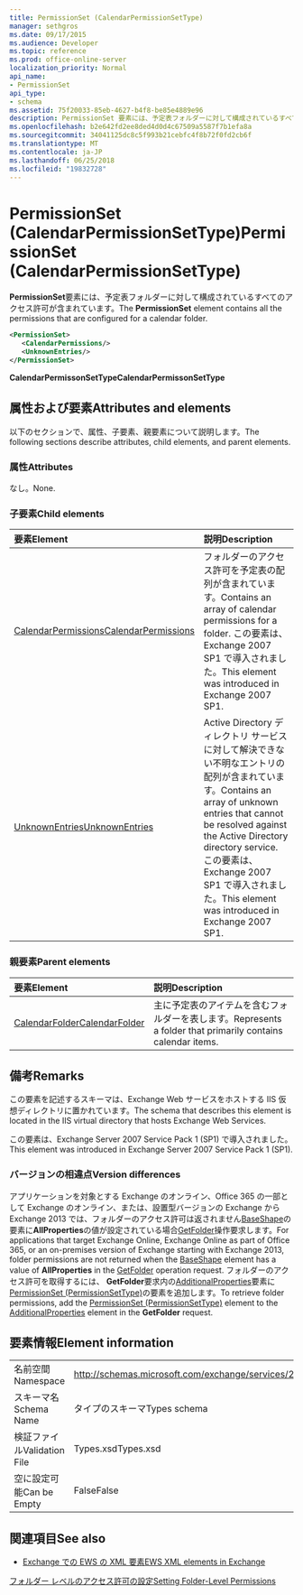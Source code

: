 ```yaml
---
title: PermissionSet (CalendarPermissionSetType)
manager: sethgros
ms.date: 09/17/2015
ms.audience: Developer
ms.topic: reference
ms.prod: office-online-server
localization_priority: Normal
api_name:
- PermissionSet
api_type:
- schema
ms.assetid: 75f20033-85eb-4627-b4f8-be85e4889e96
description: PermissionSet 要素には、予定表フォルダーに対して構成されているすべてのアクセス許可が含まれています。
ms.openlocfilehash: b2e642fd2ee8ded4d0d4c67509a5587f7b1efa8a
ms.sourcegitcommit: 34041125dc8c5f993b21cebfc4f8b72f0fd2cb6f
ms.translationtype: MT
ms.contentlocale: ja-JP
ms.lasthandoff: 06/25/2018
ms.locfileid: "19832728"
---
```

# <a name="permissionset-calendarpermissionsettype"></a><span data-ttu-id="7e2d7-103">PermissionSet (CalendarPermissionSetType)</span><span class="sxs-lookup"><span data-stu-id="7e2d7-103">PermissionSet (CalendarPermissionSetType)</span></span>

<span data-ttu-id="7e2d7-104">**PermissionSet**要素には、予定表フォルダーに対して構成されているすべてのアクセス許可が含まれています。</span><span class="sxs-lookup"><span data-stu-id="7e2d7-104">The **PermissionSet** element contains all the permissions that are configured for a calendar folder.</span></span> 
  
```XML
<PermissionSet>
   <CalendarPermissions/>
   <UnknownEntries/>
</PermissionSet>
```

 <span data-ttu-id="7e2d7-105">**CalendarPermissonSetType**</span><span class="sxs-lookup"><span data-stu-id="7e2d7-105">**CalendarPermissonSetType**</span></span>
## <a name="attributes-and-elements"></a><span data-ttu-id="7e2d7-106">属性および要素</span><span class="sxs-lookup"><span data-stu-id="7e2d7-106">Attributes and elements</span></span>

<span data-ttu-id="7e2d7-107">以下のセクションで、属性、子要素、親要素について説明します。</span><span class="sxs-lookup"><span data-stu-id="7e2d7-107">The following sections describe attributes, child elements, and parent elements.</span></span>
  
### <a name="attributes"></a><span data-ttu-id="7e2d7-108">属性</span><span class="sxs-lookup"><span data-stu-id="7e2d7-108">Attributes</span></span>

<span data-ttu-id="7e2d7-109">なし。</span><span class="sxs-lookup"><span data-stu-id="7e2d7-109">None.</span></span>
  
### <a name="child-elements"></a><span data-ttu-id="7e2d7-110">子要素</span><span class="sxs-lookup"><span data-stu-id="7e2d7-110">Child elements</span></span>

|<span data-ttu-id="7e2d7-111">**要素**</span><span class="sxs-lookup"><span data-stu-id="7e2d7-111">**Element**</span></span>|<span data-ttu-id="7e2d7-112">**説明**</span><span class="sxs-lookup"><span data-stu-id="7e2d7-112">**Description**</span></span>|
|:-----|:-----|
|[<span data-ttu-id="7e2d7-113">CalendarPermissions</span><span class="sxs-lookup"><span data-stu-id="7e2d7-113">CalendarPermissions</span></span>](calendarpermissions.md) <br/> |<span data-ttu-id="7e2d7-114">フォルダーのアクセス許可を予定表の配列が含まれています。</span><span class="sxs-lookup"><span data-stu-id="7e2d7-114">Contains an array of calendar permissions for a folder.</span></span> <span data-ttu-id="7e2d7-115">この要素は、Exchange 2007 SP1 で導入されました。</span><span class="sxs-lookup"><span data-stu-id="7e2d7-115">This element was introduced in Exchange 2007 SP1.</span></span>  <br/> |
|[<span data-ttu-id="7e2d7-116">UnknownEntries</span><span class="sxs-lookup"><span data-stu-id="7e2d7-116">UnknownEntries</span></span>](unknownentries.md) <br/> |<span data-ttu-id="7e2d7-117">Active Directory ディレクトリ サービスに対して解決できない不明なエントリの配列が含まれています。</span><span class="sxs-lookup"><span data-stu-id="7e2d7-117">Contains an array of unknown entries that cannot be resolved against the Active Directory directory service.</span></span> <span data-ttu-id="7e2d7-118">この要素は、Exchange 2007 SP1 で導入されました。</span><span class="sxs-lookup"><span data-stu-id="7e2d7-118">This element was introduced in Exchange 2007 SP1.</span></span>  <br/> |
   
### <a name="parent-elements"></a><span data-ttu-id="7e2d7-119">親要素</span><span class="sxs-lookup"><span data-stu-id="7e2d7-119">Parent elements</span></span>

|<span data-ttu-id="7e2d7-120">**要素**</span><span class="sxs-lookup"><span data-stu-id="7e2d7-120">**Element**</span></span>|<span data-ttu-id="7e2d7-121">**説明**</span><span class="sxs-lookup"><span data-stu-id="7e2d7-121">**Description**</span></span>|
|:-----|:-----|
|[<span data-ttu-id="7e2d7-122">CalendarFolder</span><span class="sxs-lookup"><span data-stu-id="7e2d7-122">CalendarFolder</span></span>](calendarfolder.md) <br/> |<span data-ttu-id="7e2d7-123">主に予定表のアイテムを含むフォルダーを表します。</span><span class="sxs-lookup"><span data-stu-id="7e2d7-123">Represents a folder that primarily contains calendar items.</span></span>  <br/> |
   
## <a name="remarks"></a><span data-ttu-id="7e2d7-124">備考</span><span class="sxs-lookup"><span data-stu-id="7e2d7-124">Remarks</span></span>

<span data-ttu-id="7e2d7-125">この要素を記述するスキーマは、Exchange Web サービスをホストする IIS 仮想ディレクトリに置かれています。</span><span class="sxs-lookup"><span data-stu-id="7e2d7-125">The schema that describes this element is located in the IIS virtual directory that hosts Exchange Web Services.</span></span>
  
<span data-ttu-id="7e2d7-126">この要素は、Exchange Server 2007 Service Pack 1 (SP1) で導入されました。</span><span class="sxs-lookup"><span data-stu-id="7e2d7-126">This element was introduced in Exchange Server 2007 Service Pack 1 (SP1).</span></span>
  
### <a name="version-differences"></a><span data-ttu-id="7e2d7-127">バージョンの相違点</span><span class="sxs-lookup"><span data-stu-id="7e2d7-127">Version differences</span></span>

<span data-ttu-id="7e2d7-128">アプリケーションを対象とする Exchange のオンライン、Office 365 の一部として Exchange のオンライン、または、設置型バージョンの Exchange から Exchange 2013 では、フォルダーのアクセス許可は返されません[BaseShape](baseshape.md)の要素に**AllProperties**の値が設定されている場合[GetFolder](getfolder-operation.md)操作要求します。</span><span class="sxs-lookup"><span data-stu-id="7e2d7-128">For applications that target Exchange Online, Exchange Online as part of Office 365, or an on-premises version of Exchange starting with Exchange 2013, folder permissions are not returned when the [BaseShape](baseshape.md) element has a value of **AllProperties** in the [GetFolder](getfolder-operation.md) operation request.</span></span> <span data-ttu-id="7e2d7-129">フォルダーのアクセス許可を取得するには、 **GetFolder**要求内の[AdditionalProperties](additionalproperties.md)要素に[PermissionSet (PermissionSetType)](permissionset-permissionsettype.md)の要素を追加します。</span><span class="sxs-lookup"><span data-stu-id="7e2d7-129">To retrieve folder permissions, add the [PermissionSet (PermissionSetType)](permissionset-permissionsettype.md) element to the [AdditionalProperties](additionalproperties.md) element in the **GetFolder** request.</span></span> 
  
## <a name="element-information"></a><span data-ttu-id="7e2d7-130">要素情報</span><span class="sxs-lookup"><span data-stu-id="7e2d7-130">Element information</span></span>

|||
|:-----|:-----|
|<span data-ttu-id="7e2d7-131">名前空間</span><span class="sxs-lookup"><span data-stu-id="7e2d7-131">Namespace</span></span>  <br/> |http://schemas.microsoft.com/exchange/services/2006/types  <br/> |
|<span data-ttu-id="7e2d7-132">スキーマ名</span><span class="sxs-lookup"><span data-stu-id="7e2d7-132">Schema Name</span></span>  <br/> |<span data-ttu-id="7e2d7-133">タイプのスキーマ</span><span class="sxs-lookup"><span data-stu-id="7e2d7-133">Types schema</span></span>  <br/> |
|<span data-ttu-id="7e2d7-134">検証ファイル</span><span class="sxs-lookup"><span data-stu-id="7e2d7-134">Validation File</span></span>  <br/> |<span data-ttu-id="7e2d7-135">Types.xsd</span><span class="sxs-lookup"><span data-stu-id="7e2d7-135">Types.xsd</span></span>  <br/> |
|<span data-ttu-id="7e2d7-136">空に設定可能</span><span class="sxs-lookup"><span data-stu-id="7e2d7-136">Can be Empty</span></span>  <br/> |<span data-ttu-id="7e2d7-137">False</span><span class="sxs-lookup"><span data-stu-id="7e2d7-137">False</span></span>  <br/> |
   
## <a name="see-also"></a><span data-ttu-id="7e2d7-138">関連項目</span><span class="sxs-lookup"><span data-stu-id="7e2d7-138">See also</span></span>



- [<span data-ttu-id="7e2d7-139">Exchange での EWS の XML 要素</span><span class="sxs-lookup"><span data-stu-id="7e2d7-139">EWS XML elements in Exchange</span></span>](ews-xml-elements-in-exchange.md)


[<span data-ttu-id="7e2d7-140">フォルダー レベルのアクセス許可の設定</span><span class="sxs-lookup"><span data-stu-id="7e2d7-140">Setting Folder-Level Permissions</span></span>](http://msdn.microsoft.com/library/c7530e86-5112-401c-b10a-9c054ae59f07%28Office.15%29.aspx)

